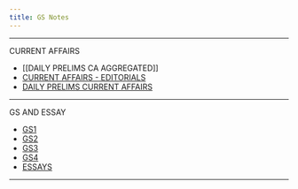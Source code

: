 ```yaml
---
title: GS Notes
---
```


---

CURRENT AFFAIRS

- [[DAILY PRELIMS CA AGGREGATED]]
- [CURRENT AFFAIRS - EDITORIALS](https://pranjalrai-iitd.github.io/ObsidianNotes.io/CURRENT-AFFAIRS/CURRENT-AFFAIRS---EDITORIALS/)
- [DAILY PRELIMS CURRENT AFFAIRS](https://pranjalrai-iitd.github.io/ObsidianNotes.io/CURRENT-AFFAIRS/DAILY-PRELIMS-CURRENT-AFFAIRS/)

---

GS AND ESSAY

- [GS1](https://pranjalrai-iitd.github.io/ObsidianNotes.io/GS1/GS1-SYLLABUS)
- [GS2](https://pranjalrai-iitd.github.io/ObsidianNotes.io/GS2/GS2-SYLLABUS)
- [GS3](https://pranjalrai-iitd.github.io/ObsidianNotes.io/GS3/GS3-SYLLABUS)
- [GS4](https://pranjalrai-iitd.github.io/ObsidianNotes.io/GS4/GS4-SYLLABUS)
- [ESSAYS](https://pranjalrai-iitd.github.io/essays.io/)

---


